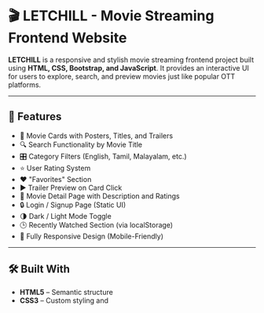 # 🎬 LETCHILL - Movie Streaming Frontend Website

**LETCHILL** is a responsive and stylish movie streaming frontend project built using **HTML, CSS, Bootstrap, and JavaScript**. It provides an interactive UI for users to explore, search, and preview movies just like popular OTT platforms.

---

## 🚀 Features

- 🎥 Movie Cards with Posters, Titles, and Trailers  
- 🔍 Search Functionality by Movie Title  
- 🎛️ Category Filters (English, Tamil, Malayalam, etc.)  
- ⭐ User Rating System  
- ❤️ "Favorites" Section  
- ▶️ Trailer Preview on Card Click  
- 📄 Movie Detail Page with Description and Ratings  
- 🔒 Login / Signup Page (Static UI)  
- 🌗 Dark / Light Mode Toggle  
- 🕒 Recently Watched Section (via localStorage)  
- 📱 Fully Responsive Design (Mobile-Friendly)

---

## 🛠️ Built With

- **HTML5** – Semantic structure  
- **CSS3** – Custom styling and
